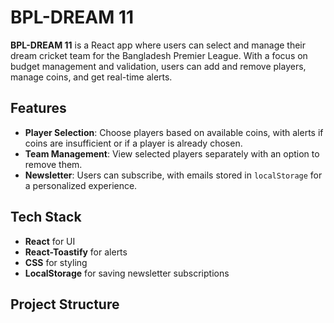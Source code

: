 # BPL-DREAM 11

**BPL-DREAM 11** is a React app where users can select and manage their dream cricket team for the Bangladesh Premier League. With a focus on budget management and validation, users can add and remove players, manage coins, and get real-time alerts.

## Features

- **Player Selection**: Choose players based on available coins, with alerts if coins are insufficient or if a player is already chosen.
- **Team Management**: View selected players separately with an option to remove them.
- **Newsletter**: Users can subscribe, with emails stored in `localStorage` for a personalized experience.

## Tech Stack

- **React** for UI
- **React-Toastify** for alerts
- **CSS** for styling
- **LocalStorage** for saving newsletter subscriptions

## Project Structure
